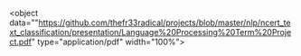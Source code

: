 <object data=""https://github.com/thefr33radical/projects/blob/master/nlp/ncert_text_classification/presentation/Language%20Processing%20Term%20Project.pdf" type="application/pdf" width="100%"> 
</object>
